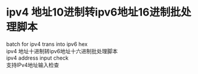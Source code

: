 # ipv4 地址10进制转ipv6地址16进制批处理脚本
batch for ipv4 trans into ipv6 hex</br>
ipv4 地址十进制转ipv6地址十六进制批处理脚本</br>
ipv4 address input check</br>
支持IPv4地址输入检查</br>
